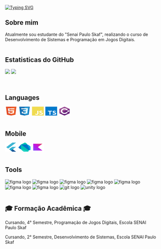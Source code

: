 

<a href="https://git.io/typing-svg"><img src="https://readme-typing-svg.demolab.com?font=Fira+Code&weight=600&duration=2000&pause=1000&color=16EAF7&background=FF6C0000&random=false&width=435&lines=Seja+bem+vindo+ao+meu+perfil+GitHub!;Ol%C3%A1%2C+me+chamo+Raphael!" alt="Typing SVG" /></a>

<div>
    <h2> Sobre mim </h2> 
Atualmente sou estudante do "Senai Paulo Skaf", realizando o curso de Desenvolvimento de Sistemas e Programação em Jogos Digitais.
</div>

</br>

<div>
    <h2> Estatisticas do GitHub </h2> 
 <img height="180em" src="https://github-readme-stats.vercel.app/api?username=Raphael-Aljona&show_icons=true&theme=radical"/>
 <img height="180em" src="https://github-readme-stats.vercel.app/api/top-langs/?username=Raphael-Aljona&layout=compact&theme=radical"/>
</div>

</br>

<div style="display: inline_block"><br>
    <h2> Languages </h2> 
<img align="center" alt="Raphael-HTML" height="30" width="40" src="https://raw.githubusercontent.com/devicons/devicon/master/icons/html5/html5-original.svg">
<img align="center" alt="Raphael-CSS" height="30" width="40" src="https://raw.githubusercontent.com/devicons/devicon/master/icons/css3/css3-original.svg">
<img align="center" alt="Raphael-Js" height="30" width="40" src="https://raw.githubusercontent.com/devicons/devicon/master/icons/javascript/javascript-plain.svg">
<img align="center" alt="Raphael-Js" height="30" width="40" src="https://raw.githubusercontent.com/devicons/devicon/master/icons/typescript/typescript-plain.svg">
<img align="center" alt="Raphael-Csharp" height="30" width="40" src="https://raw.githubusercontent.com/devicons/devicon/master/icons/csharp/csharp-original.svg">

</div>

<div style="display: inline_block"><br>
    <h2> Mobile </h2> 
    <img align="center" alt="Raphael-Csharp" height="30" width="40" src="https://raw.githubusercontent.com/devicons/devicon/master/icons/flutter/flutter-original.svg">
    <img align="center" alt="Raphael-Csharp" height="30" width="40" src="https://raw.githubusercontent.com/devicons/devicon/master/icons/dart/dart-original.svg">
    <img align="center" alt="Raphael-Csharp" height="30" width="40" src="https://raw.githubusercontent.com/devicons/devicon/master/icons/kotlin/kotlin-original.svg">
</div>

<div style="display: inline_block"><br>
    <h2> Tools </h2>
    <img align="center"  alt="figma logo" height="30" width="40" src="https://cdn.jsdelivr.net/gh/devicons/devicon/icons/figma/figma-original.svg"/>
    <img align="center"  alt="figma logo" height="30" width="40" src="https://cdn.jsdelivr.net/gh/devicons/devicon/icons/postman/postman-original.svg"/>
    <img align="center"  alt="figma logo" height="30" width="40" src="https://cdn.jsdelivr.net/gh/devicons/devicon/icons/nodejs/nodejs-original.svg"/>
    <img align="center"  alt="figma logo" height="30" width="40" src="https://cdn.jsdelivr.net/gh/devicons/devicon/icons/npm/npm-original.svg"/>
        <img align="center"  alt="figma logo" height="30" width="40" src="https://cdn.jsdelivr.net/gh/devicons/devicon/icons/react/react-original.svg"/>
        <img align="center"  alt="figma logo" height="30" width="40" src="https://cdn.jsdelivr.net/gh/devicons/devicon/icons/arduino/arduino-original.svg"/>
            <img align="center"  alt="figma logo" height="30" width="40" src="https://cdn.jsdelivr.net/gh/devicons/devicon/icons/firebase/firebase-original.svg"/>
<img align="center"  alt="git logo" height="30" width="40" src="https://cdn.simpleicons.org/git/F05032"/>
<img align="center"  alt="unity logo" height="30" width="40" src="https://cdn.simpleicons.org/unity/FFFFFF"/>
</div>

</br>

<div>
  <h2>🎓 Formação Acadêmica 🎓</h2> 
    <p>Cursando, 4° Semestre, Programação de Jogos Digitais, Escola SENAI Paulo Skaf</p>
    <p>Cursando, 2° Semestre, Desenvolvimento de Sistemas, Escola SENAI Paulo Skaf</p>
</div>

